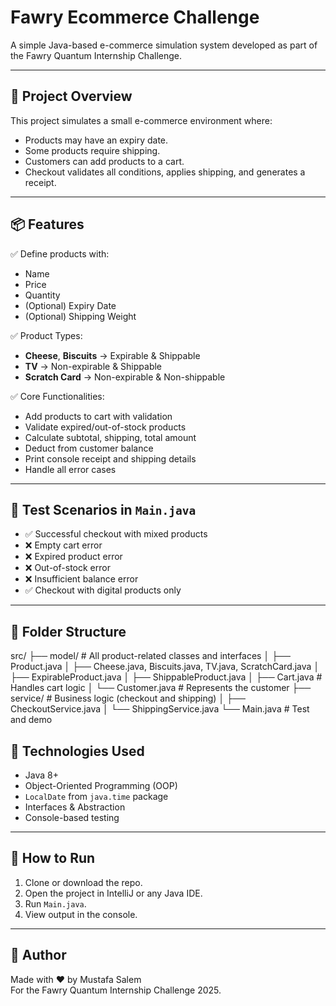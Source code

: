 # Fawry Ecommerce Challenge

A simple Java-based e-commerce simulation system developed as part of the Fawry Quantum Internship Challenge.

---

## 📌 Project Overview

This project simulates a small e-commerce environment where:
- Products may have an expiry date.
- Some products require shipping.
- Customers can add products to a cart.
- Checkout validates all conditions, applies shipping, and generates a receipt.

---

## 📦 Features

✅ Define products with:
- Name
- Price
- Quantity
- (Optional) Expiry Date
- (Optional) Shipping Weight

✅ Product Types:
- **Cheese**, **Biscuits** → Expirable & Shippable
- **TV** → Non-expirable & Shippable
- **Scratch Card** → Non-expirable & Non-shippable

✅ Core Functionalities:
- Add products to cart with validation
- Validate expired/out-of-stock products
- Calculate subtotal, shipping, total amount
- Deduct from customer balance
- Print console receipt and shipping details
- Handle all error cases

---

## 🧪 Test Scenarios in `Main.java`

- ✅ Successful checkout with mixed products
- ❌ Empty cart error
- ❌ Expired product error
- ❌ Out-of-stock error
- ❌ Insufficient balance error
- ✅ Checkout with digital products only

---

## 📂 Folder Structure

src/
├── model/ # All product-related classes and interfaces
│ ├── Product.java
│ ├── Cheese.java, Biscuits.java, TV.java, ScratchCard.java
│ ├── ExpirableProduct.java
│ ├── ShippableProduct.java
│ ├── Cart.java # Handles cart logic
│ └── Customer.java # Represents the customer
├── service/ # Business logic (checkout and shipping)
│ ├── CheckoutService.java
│ └── ShippingService.java
└── Main.java # Test and demo

## 🧠 Technologies Used

- Java 8+
- Object-Oriented Programming (OOP)
- `LocalDate` from `java.time` package
- Interfaces & Abstraction
- Console-based testing

---

## 🚀 How to Run

1. Clone or download the repo.
2. Open the project in IntelliJ or any Java IDE.
3. Run `Main.java`.
4. View output in the console.

---

## 👤 Author

Made with ❤️ by Mustafa Salem  
For the Fawry Quantum Internship Challenge 2025.